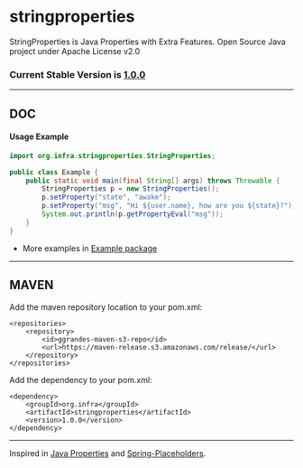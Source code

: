 # stringproperties

StringProperties is Java Properties with Extra Features. Open Source Java project under Apache License v2.0

### Current Stable Version is [1.0.0](https://maven-release.s3.amazonaws.com/release/org/infra/stringproperties/1.0.0/stringproperties-1.0.0.jar)

---

## DOC

#### Usage Example

```java
import org.infra.stringproperties.StringProperties;

public class Example {
	public static void main(final String[] args) throws Throwable {
		StringProperties p = new StringProperties();
		p.setProperty("state", "awake");
		p.setProperty("msg", "Hi ${user.name}, how are you ${state}?");
		System.out.println(p.getPropertyEval("msg"));
	}
}
```

* More examples in [Example package](https://github.com/ggrandes/stringproperties/tree/master/src/main/java/org/infra/stringproperties/example/)

---

## MAVEN

Add the maven repository location to your pom.xml: 

    <repositories>
        <repository>
            <id>ggrandes-maven-s3-repo</id>
            <url>https://maven-release.s3.amazonaws.com/release/</url>
        </repository>
    </repositories>

Add the dependency to your pom.xml:

    <dependency>
        <groupId>org.infra</groupId>
        <artifactId>stringproperties</artifactId>
        <version>1.0.0</version>
    </dependency>

---
Inspired in [Java Properties](http://docs.oracle.com/javase/7/docs/api/java/util/Properties.html) and [Spring-Placeholders](http://docs.spring.io/spring/docs/4.0.4.RELEASE/javadoc-api/org/springframework/beans/factory/config/PlaceholderConfigurerSupport.html).
